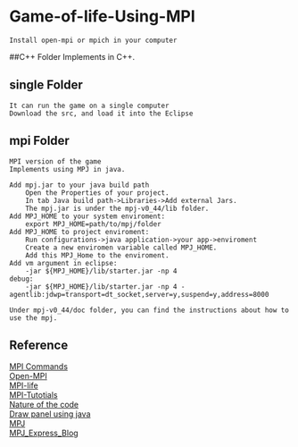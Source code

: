 # Game-of-life-Using-MPI
    Install open-mpi or mpich in your computer

##C++ Folder
    Implements in C++.
## single Folder
    It can run the game on a single computer
    Download the src, and load it into the Eclipse

## mpi Folder
    MPI version of the game
    Implements using MPJ in java.

    Add mpj.jar to your java build path
        Open the Properties of your project.
        In tab Java build path->Libraries->Add external Jars.
        The mpj.jar is under the mpj-v0_44/lib folder.
    Add MPJ_HOME to your system enviroment:
        export MPJ_HOME=path/to/mpj/folder
    Add MPJ_HOME to project enviroment:
        Run configurations->java application->your app->enviroment
        Create a new enviromen variable called MPJ_HOME.
        Add this MPJ_Home to the enviroment.
    Add vm argument in eclipse:
        -jar ${MPJ_HOME}/lib/starter.jar -np 4
    debug:
        -jar ${MPJ_HOME}/lib/starter.jar -np 4 -agentlib:jdwp=transport=dt_socket,server=y,suspend=y,address=8000

    Under mpj-v0_44/doc folder, you can find the instructions about how to use the mpj.

## Reference
[MPI Commands](http://www.mpich.org/static/docs/latest/www/)<br>
[Open-MPI](https://www.open-mpi.org/doc/current/)<br>
[MPI-life](https://github.com/freetonik/MPI-life)<br>
[MPI-Tutotials](http://mpitutorial.com/tutorials/)<br>
[Nature of the code](http://natureofcode.com/book/chapter-7-cellular-automata/)<br>
[Draw panel using java](http://zetcode.com/gfx/java2d/basicdrawing/)<br>
[MPJ](http://mpj-express.org/docs/javadocs/index.html)<br>
[MPJ_Express_Blog](http://mpjexpress.blogspot.com)



